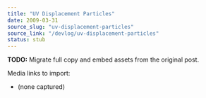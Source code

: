 ```yaml
---
title: "UV Displacement Particles"
date: 2009-03-31
source_slug: "uv-displacement-particles"
source_link: "/devlog/uv-displacement-particles"
status: stub
---
```

**TODO:** Migrate full copy and embed assets from the original post.

Media links to import:
- (none captured)
